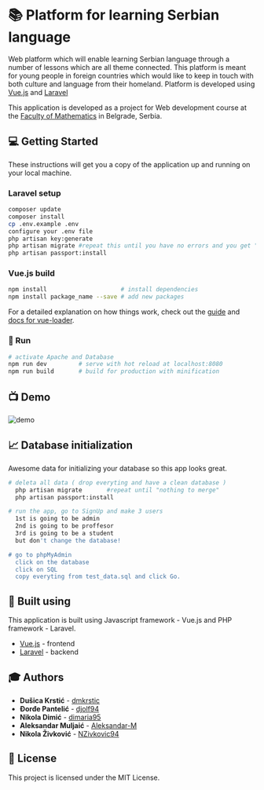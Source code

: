 # :books: Platform for learning Serbian language
Web platform which will enable learning Serbian language through a number of lessons which are all theme connected. This platform is meant for young people in foreign countries which would like to keep in touch with both culture and language from their homeland. Platform is developed using [Vue.js](https://vuejs.org/) and [Laravel](https://laravel.com/)


This application is developed as a project for Web development course at the [Faculty of Mathematics](http://www.matf.bg.ac.rs/eng/) in Belgrade, Serbia.

## :computer: Getting Started

These instructions will get you a copy of the application up and running on your local machine. 
### Laravel setup
``` bash
composer update  
composer install  
cp .env.example .env  
configure your .env file
php artisan key:generate  
php artisan migrate #repeat this until you have no errors and you get "nothing to migrate" message *up to 25 times :( *
php artisan passport:install  
```

### Vue.js build
``` bash
npm install						# install dependencies
npm install package_name --save	# add new packages 
```
For a detailed explanation on how things work, check out the [guide](http://vuejs-templates.github.io/webpack/) and [docs for vue-loader](http://vuejs.github.io/vue-loader).

### :rocket: Run
``` bash
# activate Apache and Database
npm run dev			# serve with hot reload at localhost:8080
npm run build		# build for production with minification
```

## :tv: Demo
![demo](https://github.com/NZivkovic94/PVEB17_Platform_for_learning_Serbian/blob/master/assets/Demo.gif)

## :chart_with_upwards_trend: Database initialization
Awesome data for initializing your database so this app looks great.

``` bash
# deleta all data ( drop everyting and have a clean database )   
  php artisan migrate    	#repeat until "nothing to merge"
  php artisan passport:install  

# run the app, go to SignUp and make 3 users
  1st is going to be admin
  2nd is going to be proffesor 
  3rd is going to be a student
  but don't change the database!

# go to phpMyAdmin
  click on the database
  click on SQL
  copy everyting from test_data.sql and click Go.

```

## :wrench: Built using
This application is built using Javascript framework - Vue.js and PHP framework - Laravel.
* [Vue.js](https://vuejs.org/) -  frontend
* [Laravel](https://laravel.com/) - backend

## :mortar_board: Authors

* **Dušica Krstić** 	-  [dmkrstic](https://github.com/dmkrstic)
* **Đorđe Pantelić** -  [djolf94](https://github.com/djolf94)
* **Nikola Dimić** -  [dimaria95](https://github.com/dimaria95/)
* **Aleksandar Muljaić** -  [Aleksandar-M](https://github.com/Aleksandar-M)
* **Nikola Živković** -  [NZivkovic94](https://github.com/NZivkovic94)

## :book: License

This project is licensed under the MIT License.
 
